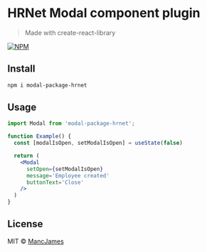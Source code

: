 # HRNet Modal component plugin

> Made with create-react-library

[![NPM](https://img.shields.io/npm/v/modal-package-hrnet)](https://www.npmjs.com/package/modal-package-hrnet) 

## Install

```bash
npm i modal-package-hrnet
```

## Usage

```jsx
import Modal from 'modal-package-hrnet';

function Example() {
  const [modalIsOpen, setModalIsOpen] = useState(false)

  return (
    <Modal
      setOpen={setModalIsOpen}
      message='Employee created'
      buttonText='Close'
    />
  )
}
```

## License

MIT © [MancJames](https://github.com/mancjames)